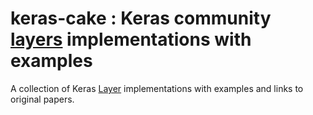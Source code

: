 # keras-cake : Keras community [layers](https://keras.io/layers/writing-your-own-keras-layers/) implementations with examples

A collection of Keras [Layer](https://keras.io/layers/writing-your-own-keras-layers/) implementations with examples and links to original papers.
